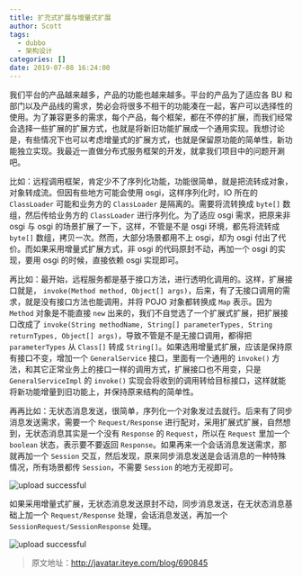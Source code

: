 ```yaml
---
title: 扩充式扩展与增量式扩展
author: Scott
tags:
  - dubbo
  - 架构设计
categories: []
date: 2019-07-08 16:24:00
---
```

我们平台的产品越来越多，产品的功能也越来越多。平台的产品为了适应各 BU 和部门以及产品线的需求，势必会将很多不相干的功能凑在一起，客户可以选择性的使用。为了兼容更多的需求，每个产品，每个框架，都在不停的扩展，而我们经常会选择一些扩展的扩展方式，也就是将新旧功能扩展成一个通用实现。我想讨论是，有些情况下也可以考虑增量式的扩展方式，也就是保留原功能的简单性，新功能独立实现。我最近一直做分布式服务框架的开发，就拿我们项目中的问题开涮吧。

比如：远程调用框架，肯定少不了序列化功能，功能很简单，就是把流转成对象，对象转成流。但因有些地方可能会使用 osgi，这样序列化时，IO 所在的 `ClassLoader` 可能和业务方的 `ClassLoader` 是隔离的。需要将流转换成 `byte[]` 数组，然后传给业务方的 `ClassLoader` 进行序列化。为了适应 osgi 需求，把原来非 osgi 与 osgi 的场景扩展了一下，这样，不管是不是 osgi 环境，都先将流转成 `byte[]` 数组，拷贝一次。然而，大部分场景都用不上 osgi，却为 osgi 付出了代价。而如果采用增量式扩展方式，非 osgi 的代码原封不动，再加一个 osgi 的实现，要用 osgi 的时候，直接依赖 osgi 实现即可。

再比如：最开始，远程服务都是基于接口方法，进行透明化调用的。这样，扩展接口就是， `invoke(Method method, Object[] args)`，后来，有了无接口调用的需求，就是没有接口方法也能调用，并将 POJO 对象都转换成 `Map` 表示。因为 `Method` 对象是不能直接 `new` 出来的，我们不自觉选了一个扩展式扩展，把扩展接口改成了 `invoke(String methodName, String[] parameterTypes, String returnTypes, Object[] args)`，导致不管是不是无接口调用，都得把 `parameterTypes` 从 `Class[]` 转成 `String[]`。如果选用增量式扩展，应该是保持原有接口不变，增加一个 `GeneralService` 接口，里面有一个通用的 `invoke()` 方法，和其它正常业务上的接口一样的调用方式，扩展接口也不用变，只是 `GeneralServiceImpl` 的 `invoke()` 实现会将收到的调用转给目标接口，这样就能将新功能增量到旧功能上，并保持原来结构的简单性。

再再比如：无状态消息发送，很简单，序列化一个对象发过去就行。后来有了同步消息发送需求，需要一个 `Request/Response` 进行配对，采用扩展式扩展，自然想到，无状态消息其实是一个没有 `Response` 的 `Request`，所以在 `Request` 里加一个 `boolean` 状态，表示要不要返回 `Response`。如果再来一个会话消息发送需求，那就再加一个 `Session` 交互，然后发现，原来同步消息发送是会话消息的一种特殊情况，所有场景都传 `Session`，不需要 `Session` 的地方无视即可。

![upload successful](/images/pasted-7.png)

如果采用增量式扩展，无状态消息发送原封不动，同步消息发送，在无状态消息基础上加一个 `Request/Response` 处理，会话消息发送，再加一个 `SessionRequest/SessionResponse` 处理。

![upload successful](/images/pasted-8.png)

> 原文地址：http://javatar.iteye.com/blog/690845